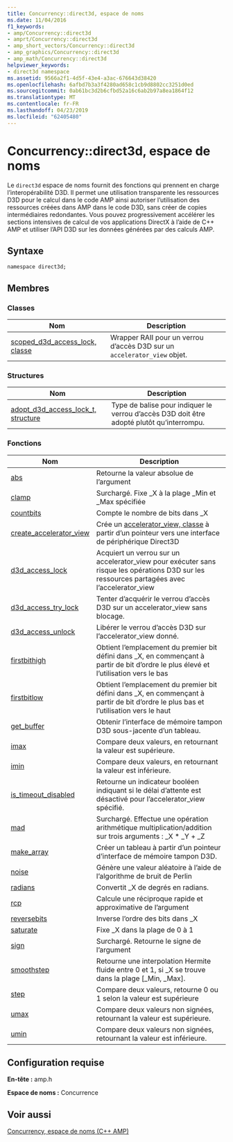 ```yaml
---
title: Concurrency::direct3d, espace de noms
ms.date: 11/04/2016
f1_keywords:
- amp/Concurrency::direct3d
- amprt/Concurrency::direct3d
- amp_short_vectors/Concurrency::direct3d
- amp_graphics/Concurrency::direct3d
- amp_math/Concurrency::direct3d
helpviewer_keywords:
- direct3d namespace
ms.assetid: 9566a2f1-4d5f-43e4-a3ac-676643d38420
ms.openlocfilehash: 6afbd7b3a3f4280ad658c1cb9d8802cc3251d0ed
ms.sourcegitcommit: 0ab61bc3d2b6cfbd52a16c6ab2b97a8ea1864f12
ms.translationtype: MT
ms.contentlocale: fr-FR
ms.lasthandoff: 04/23/2019
ms.locfileid: "62405480"
---
```

# <a name="concurrencydirect3d-namespace"></a>Concurrency::direct3d, espace de noms

Le `direct3d` espace de noms fournit des fonctions qui prennent en charge l’interopérabilité D3D. Il permet une utilisation transparente les ressources D3D pour le calcul dans le code AMP ainsi autoriser l’utilisation des ressources créées dans AMP dans le code D3D, sans créer de copies intermédiaires redondantes. Vous pouvez progressivement accélérer les sections intensives de calcul de vos applications DirectX à l’aide de C++ AMP et utiliser l’API D3D sur les données générées par des calculs AMP.

## <a name="syntax"></a>Syntaxe

```
namespace direct3d;
```

## <a name="members"></a>Membres

### <a name="classes"></a>Classes

|Nom|Description|
|----------|-----------------|
|[scoped_d3d_access_lock, classe](scoped-d3d-access-lock-class.md)|Wrapper RAII pour un verrou d’accès D3D sur un `accelerator_view` objet.|

### <a name="structures"></a>Structures

|Nom|Description|
|----------|-----------------|
|[adopt_d3d_access_lock_t, structure](adopt-d3d-access-lock-t-structure.md)|Type de balise pour indiquer le verrou d’accès D3D doit être adopté plutôt qu’interrompu.|

### <a name="functions"></a>Fonctions

|Nom|Description|
|----------|-----------------|
|[abs](concurrency-direct3d-namespace-functions-amp.md#abs)|Retourne la valeur absolue de l’argument|
|[clamp](concurrency-direct3d-namespace-functions-amp.md#clamp)|Surchargé. Fixe _X à la plage _Min et _Max spécifiée|
|[countbits](concurrency-direct3d-namespace-functions-amp.md#countbits)|Compte le nombre de bits dans _X|
|[create_accelerator_view](concurrency-direct3d-namespace-functions-amp.md#create_accelerator_view)|Crée un [accelerator_view, classe](accelerator-view-class.md) à partir d’un pointeur vers une interface de périphérique Direct3D|
|[d3d_access_lock](concurrency-direct3d-namespace-functions-amp.md#d3d_access_lock)|Acquiert un verrou sur un accelerator_view pour exécuter sans risque les opérations D3D sur les ressources partagées avec l’accelerator_view|
|[d3d_access_try_lock](concurrency-direct3d-namespace-functions-amp.md#d3d_access_try_lock)|Tenter d’acquérir le verrou d’accès D3D sur un accelerator_view sans blocage.|
|[d3d_access_unlock](concurrency-direct3d-namespace-functions-amp.md#d3d_access_unlock)|Libérer le verrou d’accès D3D sur l’accelerator_view donné.|
|[firstbithigh](concurrency-direct3d-namespace-functions-amp.md#firstbithigh)|Obtient l’emplacement du premier bit défini dans _X, en commençant à partir de bit d’ordre le plus élevé et l’utilisation vers le bas|
|[firstbitlow](concurrency-direct3d-namespace-functions-amp.md#firstbitlow)|Obtient l’emplacement du premier bit défini dans _X, en commençant à partir de bit d’ordre le plus bas et l’utilisation vers le haut|
|[get_buffer](concurrency-direct3d-namespace-functions-amp.md#get_buffer)|Obtenir l’interface de mémoire tampon D3D sous-jacente d’un tableau.|
|[imax](concurrency-direct3d-namespace-functions-amp.md#imax)|Compare deux valeurs, en retournant la valeur est supérieure.|
|[imin](concurrency-direct3d-namespace-functions-amp.md#imin)|Compare deux valeurs, en retournant la valeur est inférieure.|
|[is_timeout_disabled](concurrency-direct3d-namespace-functions-amp.md#is_timeout_disabled)|Retourne un indicateur booléen indiquant si le délai d’attente est désactivé pour l’accelerator_view spécifié.|
|[mad](concurrency-direct3d-namespace-functions-amp.md#mad)|Surchargé. Effectue une opération arithmétique multiplication/addition sur trois arguments : _X \* _Y + _Z|
|[make_array](concurrency-direct3d-namespace-functions-amp.md#make_array)|Créer un tableau à partir d’un pointeur d’interface de mémoire tampon D3D.|
|[noise](concurrency-direct3d-namespace-functions-amp.md#noise)|Génère une valeur aléatoire à l’aide de l’algorithme de bruit de Perlin|
|[radians](concurrency-direct3d-namespace-functions-amp.md#radians)|Convertit _X de degrés en radians.|
|[rcp](concurrency-direct3d-namespace-functions-amp.md#rcp)|Calcule une réciproque rapide et approximative de l’argument|
|[reversebits](concurrency-direct3d-namespace-functions-amp.md#reversebits)|Inverse l’ordre des bits dans _X|
|[saturate](concurrency-direct3d-namespace-functions-amp.md#saturate)|Fixe _X dans la plage de 0 à 1|
|[sign](concurrency-direct3d-namespace-functions-amp.md#sign)|Surchargé. Retourne le signe de l’argument|
|[smoothstep](concurrency-direct3d-namespace-functions-amp.md#smoothstep)|Retourne une interpolation Hermite fluide entre 0 et 1, si _X se trouve dans la plage [_Min, _Max].|
|[step](concurrency-direct3d-namespace-functions-amp.md#step)|Compare deux valeurs, retourne 0 ou 1 selon la valeur est supérieure|
|[umax](concurrency-direct3d-namespace-functions-amp.md#umax)|Compare deux valeurs non signées, retournant la valeur est supérieure.|
|[umin](concurrency-direct3d-namespace-functions-amp.md#umin)|Compare deux valeurs non signées, retournant la valeur est inférieure.|

## <a name="requirements"></a>Configuration requise

**En-tête :** amp.h

**Espace de noms :** Concurrence

## <a name="see-also"></a>Voir aussi

[Concurrency, espace de noms (C++ AMP)](concurrency-namespace-cpp-amp.md)

